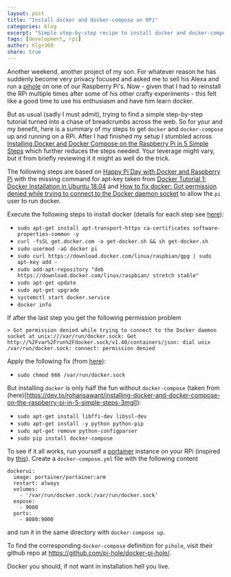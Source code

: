 ```yaml
---
layout: post
title: "Install docker and docker-compose on RPi"
categories: blog
excerpt: "Simple step-by-step recipe to install docker and docker-compose on Raspberry Pi"
tags: [development, rpi]
author: hlgr360
share: true
---
```


Another weekend, another project of my son. For whatever reason he has suddenly become very privacy focused and asked me to sell his Alexa and run a [pihole](https://pi-hole.net) on one of our Raspberry Pi's. Now - given that I had to reinstall the RPi multiple times after some of his other crafty experiments - this felt like a good time to use his enthusiasm and have him learn docker.

But as usual (sadly I must admit), trying to find a simple step-by-step tutorial turned into a chase of breadcrumbs across the web. So for your and my benefit, here is a summary of my steps to get `docker` and `docker-compose` up and running on a RPi. After I had finished my setup I stumbled across [Installing Docker and Docker Compose on the Raspberry Pi in 5 Simple Steps](https://dev.to/rohansawant/installing-docker-and-docker-compose-on-the-raspberry-pi-in-5-simple-steps-3mgl) which further reduces the steps needed. Your leverage might vary, but it from briefly reviewing it it might as well do the trick.

The following steps are based on [Happy Pi Day with Docker and Raspberry Pi](https://www.docker.com/blog/happy-pi-day-docker-raspberry-pi/) with the missing command for apt-key taken from [Docker Tutorial 1: Docker Installation in Ubuntu 18.04](https://medium.com/@sh.tsang/installation-of-docker-3b18d9e70bea) and [How to fix docker: Got permission denied while trying to connect to the Docker daemon socket](https://www.digitalocean.com/community/questions/how-to-fix-docker-got-permission-denied-while-trying-to-connect-to-the-docker-daemon-socket) to allow the `pi` user to run docker.

Execute the following steps to install docker (details for each step see [here](https://www.docker.com/blog/happy-pi-day-docker-raspberry-pi/)):
* `sudo apt-get install apt-transport-https ca-certificates software-properties-common -y`
* `curl -fsSL get.docker.com -o get-docker.sh && sh get-docker.sh`
* `sudo usermod -aG docker pi`
* `sudo curl https://download.docker.com/linux/raspbian/gpg | sudo apt-key add -`
* `sudo add-apt-repository "deb https://download.docker.com/linux/raspbian/ stretch stable"`
* `sudo apt-get update`
* `sudo apt-get upgrade`
* `systemctl start docker.service`
* `docker info` 

If after the last step you get the following permission problem

`> Got permission denied while trying to connect to the Docker daemon socket at unix:///var/run/docker.sock: Get http://%2Fvar%2Frun%2Fdocker.sock/v1.40/containers/json: dial unix /var/run/docker.sock: connect: permission denied`

Apply the following fix (from [here](https://www.digitalocean.com/community/questions/how-to-fix-docker-got-permission-denied-while-trying-to-connect-to-the-docker-daemon-socket)):

* `sudo chmod 666 /var/run/docker.sock`

But installing `docker` is only half the fun without `docker-compose` (taken from (here)[https://dev.to/rohansawant/installing-docker-and-docker-compose-on-the-raspberry-pi-in-5-simple-steps-3mgl]):

* `sudo apt-get install libffi-dev libssl-dev`
* `sudo apt-get install -y python python-pip`
* `sudo apt-get remove python-configparser`
* `sudo pip install docker-compose`

To see if it all works, run yourself a [portainer](https://www.portainer.io) instance on your RPi (inspired by [this](https://blog.hypriot.com/post/new-docker-ui-portainer/)). Create a `docker-compose.yml` file with the following content

```text
dockerui:
  image: portainer/portainer:arm
  restart: always
  volumes:
    - '/var/run/docker.sock:/var/run/docker.sock'
  expose:
    - 9000
  ports:
    - 8080:9000
```
and run it in the same directory with `docker-compose up`.

To find the corresponding `docker-compose` definition for `pihole`, visit their github repo at <https://github.com/pi-hole/docker-pi-hole/>.

Docker you should, if not want in installation hell you live.
